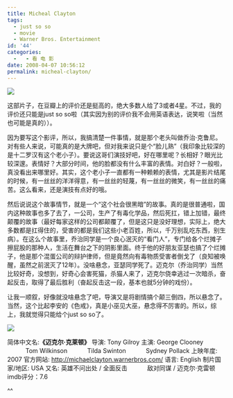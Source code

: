 ```yaml
---
title: Micheal Clayton
tags:
  - just so so
  - movie
  - Warner Bros. Entertainment
id: '44'
categories:
  -   - 看 电 影
date: 2008-04-07 10:56:12
permalink: micheal-clayton/
---
```


[![](http://lh6.google.com/TangChao.ZJU/R_l-P2LV6GI/AAAAAAAAAQg/Sfrt8nRcCrM/s144/michael-clayton.jpg)](http://picasaweb.google.com/TangChao.ZJU/nLWIF/photo#5186315256600062050)

这部片子，在豆瓣上的评价还是挺高的，绝大多数人给了3或者4星。不过，我的评价还只能是just so so啦（其实因为别的评价我不会用英语表达，说笑啦（当然也可能是真的））。

因为要写这个影评，所以，我搞清楚一件事情，就是那个老头叫做乔治·克鲁尼。对有些人来说，可能真的是大牌吧，但对我来说只是个“脸儿熟”（我印象比较深的是十二罗汉有这个老小子）。要说这哥们演技好吧，好在哪里呢？长相好？眼光比较深邃。表情好？大部分时间，他的脸都没有什么丰富的表情。对白好？一般啦，真没看出来哪里好。其实，这个老小子一直都有一种赖赖的表情，尤其是影片结尾的时候，有一丝丝的洋洋得意，有一丝丝的轻蔑，有一丝丝的微笑，有一丝丝的痛苦。这么看来，还是演技有点好的哦。

然后说说这个故事情节，就是一个“这个社会很黑暗”的故事。真的是很普通啦，国内这种故事也多了去了，一公司，生产了有毒化学品，然后死扛，错上加错，最终颠覆的故事（最好每家这样的公司都颠覆了，但是这只是没好理想，实际上，绝大多数都是扛得住的，受害的都是我们这些小老百姓，所以，千万别乱吃东西，别生病）。在这么个故事里，乔治同学是一个良心泯灭的“看门人”，专门给各个烂摊子擦屁股的那种人，生活在舞台之下的阴影里面。终于他的好朋友亚瑟也搞了个烂摊子，他是那个混蛋公司的辩护律师，但是竟然向有毒物质受害者倒戈了（良知被唤醒，虽然之前泯灭了12年）。没啥悬念，亚瑟同学死了。迈克尔（乔治同学）当然比较好奇，没想到，好奇心会害死猫，杀猫人来了，迈克尔侥幸逃过一次暗杀，奋起反击，取得了最后胜利（奋起反击这一段，基本也就5分钟的戏份）。

让我一顺叙，好像就没啥悬念了吧，导演又是将剧情搞个颠三倒四，所以悬念了。当然，这个比起李安的《色戒》，真是小巫见大巫，悬念得不厉害的。所以，综上，我就觉得只能给个just so so了。
<!-- more -->
[![](http://lh6.google.com/TangChao.ZJU/R_mID2LV6HI/AAAAAAAAARA/kf04a1o7b_E/s288/michael-clayton-poster.jpg)](http://picasaweb.google.com/TangChao.ZJU/nLWIF/photo#5186326045557909618)

简体中文名:**《迈克尔·克莱顿》**
导演: Tony Gilroy
主演: George Clooney
　　　Tom Wilkinson
　　　Tilda Swinton
　　　Sydney Pollack
上映年度: 2007
官方网站: http://michaelclayton.warnerbros.com/
语言: English
制片国家/地区: USA
又名: 英雄不问出处 / 全面反击
　　　敌对同谋 / 迈克尔·克雷顿
imdb评分：7.6

^^
